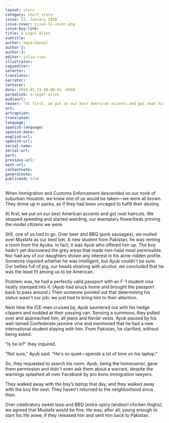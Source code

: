 ```yaml
---
layout: story
category: short story
issue: 51, January 2018
issue-cover: issue-51-cover.png
issue-buy-link:
title: A Legal Alien
subtitle:
author: maya-kanwal
author-2:
author-3:
editor: julia-rios
illustrator:
copyeditor:
selector:
translator:
narrator:
letterer:
date: 2018-01-23 00:00:01 -0500
permalink: a-legal-alien
audiourl:
teaser: “At first, we put on our best American accents and got neat haircuts. We stopped speeding and started weeding, our exemplary flowerbeds proving the model citizens we were. Still, one of us had to go.”
art:
artcaption:
translated:
language:
spanish-language:
spanish-date:
english-url:
spanish-url:
serial-name:
serial-url:
part:
previous-url:
next-url:
contentnote:
generalnote:
published: true
---
```


When Immigration and Customs Enforcement descended on our nook of suburban Houston, we knew one of us would be taken—we were all brown. They drove up in packs, as if they had been uncaged to fulfill their destiny.

At first, we put on our best American accents and got neat haircuts. We stopped speeding and started weeding, our exemplary flowerbeds proving the model citizens we were.

Still, one of us had to go. Over beer and BBQ (pork sausages), we mulled over Mustafa as our best bet. A new student from Pakistan, he was renting a room from the Ayubs. In fact, it was Ayub who offered him up. The boy hadn't yet discovered the grey areas that made non-halal meat permissible. Nor had any of our daughters shown any interest in his acne-ridden profile. Someone inquired whether he was intelligent, but Ayub couldn't be sure. Our bellies full of pig, our heads sloshing with alcohol, we concluded that he was the least fit among us to be American.

Problem was, he had a perfectly valid passport with an F-1 student visa neatly stamped into it. (Ayub had snuck home and brought the passport back to pass around.) Then someone pointed out that determining his status wasn't our job; we just had to bring him to their attention.

Next time the ICE-men cruised by, Ayub sauntered out with his hedge clippers and nodded at their passing van. Sensing a summons, they pulled over and approached him, all jeans and Kevlar vests. Ayub paused by his well-tamed Confederate jasmine vine and mentioned that he had a new international student staying with him. From Pakistan, he clarified, without being asked.

"Is he in?" they inquired.

"Not sure," Ayub said. "He's so quiet—spends a lot of time on his laptop."

So, they requested to search his room. Ayub, being the homeowner, gave them permission and didn't even ask them about a warrant, despite the warnings splashed all over Facebook by pro bono immigration lawyers.

They walked away with the boy’s laptop that day, and they walked away with the boy the next. They haven't returned to the neighborhood since then.

Over celebratory sweet lassi and BBQ (extra-spicy tandoori chicken thighs), we agreed that Mustafa would be fine. He was, after all, young enough to start his life anew, if they released him and sent him back to Pakistan.
